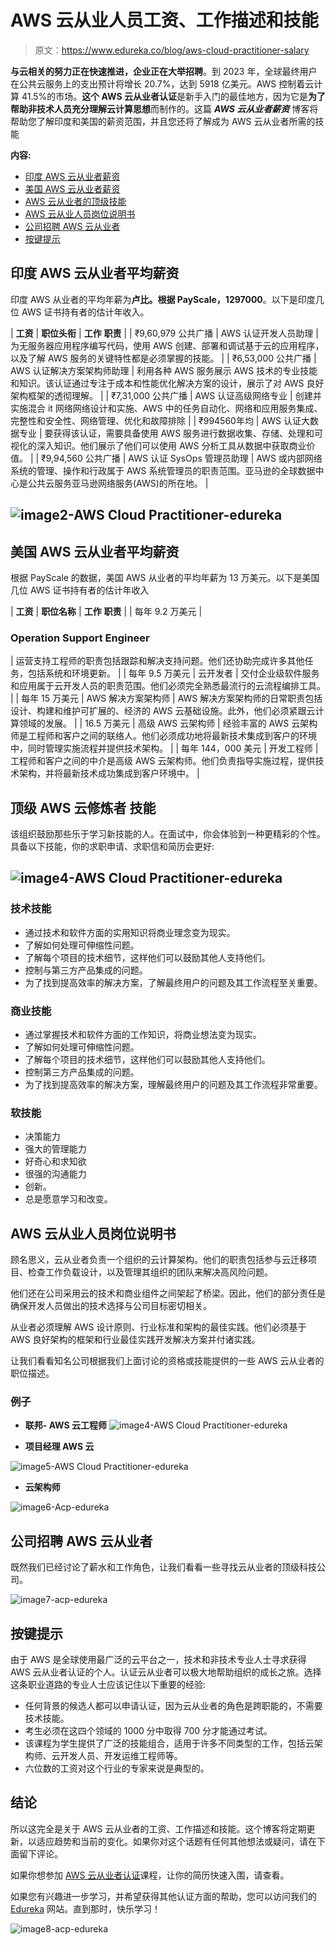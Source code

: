 # AWS 云从业人员工资、工作描述和技能

> 原文：<https://www.edureka.co/blog/aws-cloud-practitioner-salary>

**与云相关的努力正在快速推进，企业正在大举招聘**。到 2023 年，全球最终用户在公共云服务上的支出预计将增长 20.7%，达到 5918 亿美元。AWS 控制着云计算 41.5%的市场。**这个 AWS 云从业者认证**是新手入门的最佳地方，因为它是**为了帮助非技术人员充分理解云计算思想**而制作的。这篇 ***AWS 云从业者薪资*** 博客将帮助您了解印度和美国的薪资范围，并且您还将了解成为 AWS 云从业者所需的技能



**内容:**

*   [印度 AWS 云从业者薪资](#AWScloudpractitionerSalaryinIndia)
*   [美国 AWS 云从业者薪资](#AWScloudpractitionerSalaryintheUSA)
*   [AWS 云从业者的顶级技能](#TopSkillsforAWScloudPractitioner)
*   [AWS 云从业人员岗位说明书](#AWScloudpractitionerJobDescription)
*   [公司招聘 AWS 云从业者](#CompaniesHiringAWSCloudPractitioner)
*   [按键提示](#KeyTips)

## **印度 AWS 云从业者平均薪资**

印度 AWS 从业者的平均年薪为**卢比。根据 PayScale，1297000**。以下是印度几位 AWS 证书持有者的估计年收入。

| **工资** | **职位头衔** | **工作** **职责** |
| ₹9,60,979 公共广播 | AWS 认证开发人员助理 | 为无服务器应用程序编写代码，使用 AWS 创建、部署和调试基于云的应用程序，以及了解 AWS 服务的关键特性都是必须掌握的技能。 |
| ₹6,53,000 公共广播 | AWS 认证解决方案架构师助理 | 利用各种 AWS 服务展示 AWS 技术的专业技能和知识。该认证通过专注于成本和性能优化解决方案的设计，展示了对 AWS 良好架构框架的透彻理解。 |
| ₹7,31,000 公共广播 | AWS 认证高级网络专业 | 创建并实施混合 it 网络网络设计和实施、AWS 中的任务自动化、网络和应用服务集成、完整性和安全性、网络管理、优化和故障排除 |
| ₹994560年均 | AWS 认证大数据专业 | 要获得该认证，需要具备使用 AWS 服务进行数据收集、存储、处理和可视化的深入知识。他们展示了他们可以使用 AWS 分析工具从数据中获取商业价值。 |
| ₹9,94,560 公共广播 | AWS 认证 SysOps 管理员助理 | AWS 或内部网络系统的管理、操作和行政属于 AWS 系统管理员的职责范围。亚马逊的全球数据中心是公共云服务亚马逊网络服务(AWS)的所在地。 |

## **![image2-AWS Cloud Practitioner-edureka](img/64cbfd53910288370f168352f3b7f1b4.png)**

## **美国 AWS 云从业者平均薪资**

根据 PayScale 的数据，美国 AWS 从业者的平均年薪为 13 万美元。以下是美国几位 AWS 证书持有者的估计年收入

| **工资** | **职位名称** | **工作** **职责** |
| 每年 9.2 万美元 | 

### Operation Support Engineer

 | 运营支持工程师的职责包括跟踪和解决支持问题。他们还协助完成许多其他任务，包括系统和环境更新。 |
| 每年 9.5 万美元 | 云开发者 | 交付企业级软件服务和应用属于云开发人员的职责范围。他们必须完全熟悉最流行的云流程编排工具。 |
| 每年 15 万美元 | AWS 解决方案架构师 | AWS 解决方案架构师的日常职责包括设计、构建和维护可扩展的、经济的 AWS 云基础设施。此外，他们必须紧跟云计算领域的发展。 |
| 16.5 万美元 | 高级 AWS 云架构师 | 经验丰富的 AWS 云架构师是工程师和客户之间的联络人。他们必须成功地将最新技术集成到客户的环境中，同时管理实施流程并提供技术架构。 |
| 每年 144，000 美元 | 开发工程师 | 工程师和客户之间的中介是高级 AWS 云架构师。他们负责指导实施过程，提供技术架构，并将最新技术成功集成到客户环境中。 |

## **顶级 AWS 云修炼者** **技能**

该组织鼓励那些乐于学习新技能的人。在面试中，你会体验到一种更精彩的个性。具备以下技能，你的求职申请、求职信和简历会更好:

## ![image4-AWS Cloud Practitioner-edureka](img/134a16f579dc2388ab381cbc0a783579.png)

### 技术技能

*   通过技术和软件方面的实用知识将商业理念变为现实。
*   了解如何处理可伸缩性问题。
*   了解每个项目的技术细节，这样他们可以鼓励其他人支持他们。
*   控制与第三方产品集成的问题。
*   为了找到提高效率的解决方案，了解最终用户的问题及其工作流程至关重要。

### 商业技能

*   通过掌握技术和软件方面的工作知识，将商业想法变为现实。
*   了解如何处理可伸缩性问题。
*   了解每个项目的技术细节，这样他们可以鼓励其他人支持他们。
*   控制第三方产品集成的问题。
*   为了找到提高效率的解决方案，理解最终用户的问题及其工作流程非常重要。

### 软技能

*   决策能力
*   强大的管理能力
*   好奇心和求知欲
*   很强的沟通能力
*   创新。
*   总是愿意学习和改变。

## **AWS 云从业人员岗位说明书**

顾名思义，云从业者负责一个组织的云计算架构。他们的职责包括参与云迁移项目、检查工作负载设计，以及管理其组织的团队来解决高风险问题。

他们还在公司采用云的技术和商业组件之间架起了桥梁。因此，他们的部分责任是确保开发人员做出的技术选择与公司目标密切相关。

从业者必须理解 AWS 设计原则、行业标准和架构的最佳实践。他们必须基于 AWS 良好架构的框架和行业最佳实践开发解决方案并付诸实践。

让我们看看知名公司根据我们上面讨论的资格或技能提供的一些 AWS 云从业者的职位描述。

### 例子

*   **联邦- AWS 云工程师** ![image4-AWS Cloud Practitioner-edureka](img/ef7b051218d031a9c52c3c7f6431c600.png)

*   **项目经理 AWS 云**

![image5-AWS Cloud Practitioner-edureka](img/4017ddfc0c734494905043bba09e4233.png)

*   **云架构师**

![image6-Acp-edureka](img/ee40313ec2817ae5db06bc1b871125fd.png)

## **公司招聘** **AWS 云从业者**

既然我们已经讨论了薪水和工作角色，让我们看看一些寻找云从业者的顶级科技公司。

![image7-acp-edureka](img/a77e6900d01b6d6ec7ae062df03f8971.png)

## **按键提示**

由于 AWS 是全球使用最广泛的云平台之一，技术和非技术专业人士寻求获得 AWS 云从业者认证的个人。认证云从业者可以极大地帮助组织的成长之旅。选择这条职业道路的专业人士应该记住以下重要的经验:

*   任何背景的候选人都可以申请认证，因为云从业者的角色是跨职能的，不需要技术技能。
*   考生必须在这四个领域的 1000 分中取得 700 分才能通过考试。
*   该课程为学生提供了广泛的技能组合，适用于许多不同类型的工作，包括云架构师、云开发人员、开发运维工程师等。
*   六位数的工资对这个行业的专家来说是典型的。

## **结论**

所以这完全是关于 AWS 云从业者的工资、工作描述和技能。这个博客将定期更新，以适应趋势和当前的变化。如果你对这个话题有任何其他想法或疑问，请在下面留下评论。

如果你想参加 [AWS 云从业者认证](https://www.edureka.co/aws-certification-training)课程，让你的简历快速入围，请查看。

如果您有兴趣进一步学习，并希望获得其他认证方面的帮助，您可以访问我们的 [Edureka](https://www.edureka.co/) 网站。直到那时，快乐学习！

![image8-acp-edureka](img/deea38c2f616d68057c71684642a876f.png)